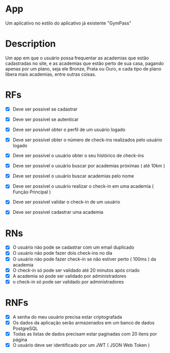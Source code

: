 # App

Um aplicativo no estilo do aplicativo já existente "GymPass"

# Description

Um app em que o usuário possa frequentar as academias que estão cadastradas no site, e as academias que estão perto de sua casa, pagando apenas por um plano, seja ele Bronze, Prata ou Ouro, e cada tipo de plano libera mais academias, entre outras coisas.

# RFs

- [x] Deve ser possível se cadastrar
- [x] Deve ser possível se autenticar
- [x] Deve ser possível obter o perfil de um usuário logado
- [x] Deve ser possível obter o número de check-ins realizados pelo usuário logado
- [x] Deve ser possível o usuário obter o seu histórico de check-ins
- [x] Deve ser possível o usuário buscar por academias próximas ( até 10km )
- [x] Deve ser possível o usuário buscar academias pelo nome
- [x] Deve ser possível o usuário realizar o check-in em uma academia ( Função Principal )
- [x] Deve ser possível validar o check-in de um usuário
- [x] Deve ser possível cadastrar uma academia

    
# RNs

- [x] O usuário não pode se cadastrar com um email duplicado
- [x] O usuário não pode fazer dois check-ins no dia 
- [x] O usuário não pode fazer check-in se não estiver perto ( 100ms ) da academia
- [x] O check-in só pode ser validado até 20 minutos após criado
- [x] A academia só pode ser validado por administradores
- [x] o check-in só pode ser validado por administradores

# RNFs 

- [x] A senha do meu usuário precisa estar criptografada
- [x] Os dados da aplicação serão armazenados em um banco de dados PostgreSQL
- [x] Todas as listas de dados precisam estar paginadas com 20 itens por página
- [x] O usuário deve ser identificado por um JWT ( JSON Web Token )